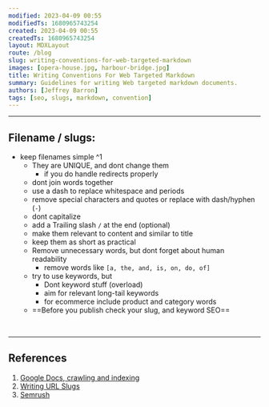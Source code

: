 ```yaml
---
modified: 2023-04-09 00:55  
modifiedTs: 1680965743254  
created: 2023-04-09 00:55  
createdTs: 1680965743254  
layout: MDXLayout  
route: /blog
slug: writing-conventions-for-web-targeted-markdown
images: [opera-house.jpg, harbour-bridge.jpg]  
title: Writing Conventions For Web Targeted Markdown
summary: Guidelines for writing Web targeted markdown documents.  
authors: [Jeffrey Barron]
tags: [seo, slugs, markdown, convention]  
---
```


---
## Filename / slugs: 
- keep filenames simple ^1
	- They are UNIQUE, and dont change them
		-  if you do handle redirects properly
	 - dont join words together 
	- use a dash to replace whitespace and periods
	- remove special characters and quotes or replace with dash/hyphen (`-`)
	- dont capitalize
	- add a Trailing slash `/` at the end (optional)
	- make them relevant to content and similar to title
	- keep them as short as practical
	- Remove unnecessary words, but dont forget about human readability
		- remove words like `[a, the, and, is, on, do, of]`
	- try to use keywords, but 
		- Dont keyword stuff (overload)
		- aim for relevant long-tail keywords
		- for ecommerce include product and category words
	- ==Before you publish check your slug, and keyword SEO==

<br /><hr />

## References
1. [Google Docs, crawling and indexing](https://developers.google.com/search/docs/crawling-indexing/url-structure?hl=en&visit_id=638163894445121704-2374591832&rd=1)
2. [Writing URL Slugs](https://boldist.co/search-engine-marketing/how-to-write-a-slug/)
3. [Semrush](https://www.semrush.com/blog/seo-stop-words)
